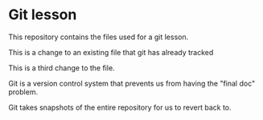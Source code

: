 # Git lesson

This repository contains the files used for a git lesson.

This is a change to an existing file that git has already tracked

This is a third change to the file.

Git is a version control system that prevents us from having the "final doc" problem.

Git takes snapshots of the entire repository for us to revert back to.